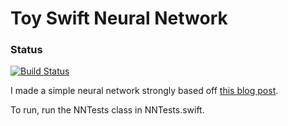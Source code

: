 # Toy Swift Neural Network
### Status
[![Build Status](https://travis-ci.org/pbardea/swiftneuralnet.svg?branch=master)](https://travis-ci.org/pbardea/swiftneuralnet)

I made a simple neural network strongly based off [this blog post](https://iamtrask.github.io/2015/07/12/basic-python-network/).

To run, run the NNTests class in NNTests.swift.
